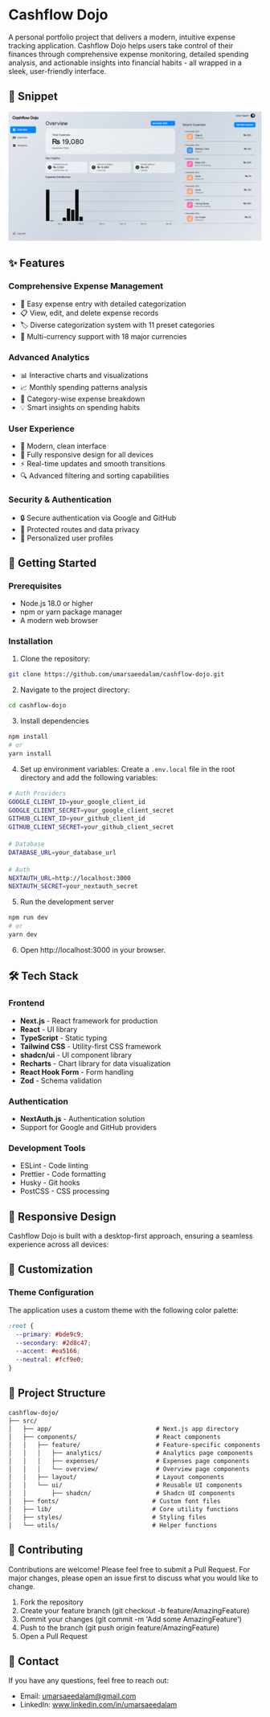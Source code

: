 # Cashflow Dojo

A personal portfolio project that delivers a modern, intuitive expense tracking application. Cashflow Dojo helps users take control of their finances through comprehensive expense monitoring, detailed spending analysis, and actionable insights into financial habits - all wrapped in a sleek, user-friendly interface.

## 📸 Snippet

![Cashflow Dojo Overview](/public/og-image.png)

## ✨ Features

### Comprehensive Expense Management
- 🧾 Easy expense entry with detailed categorization
- 📋 View, edit, and delete expense records
- 🏷️ Diverse categorization system with 11 preset categories
- 💼 Multi-currency support with 18 major currencies

### Advanced Analytics
- 📊 Interactive charts and visualizations
- 📈 Monthly spending patterns analysis
- 🎯 Category-wise expense breakdown
- 💡 Smart insights on spending habits

### User Experience
- 🌙 Modern, clean interface
- 📱 Fully responsive design for all devices
- ⚡ Real-time updates and smooth transitions
- 🔍 Advanced filtering and sorting capabilities

### Security & Authentication
- 🔒 Secure authentication via Google and GitHub
- 🔐 Protected routes and data privacy
- 👤 Personalized user profiles

## 🚀 Getting Started

### Prerequisites
- Node.js 18.0 or higher
- npm or yarn package manager
- A modern web browser

### Installation

1. Clone the repository:
```bash
git clone https://github.com/umarsaeedalam/cashflow-dojo.git
```
2. Navigate to the project directory:
```bash
cd cashflow-dojo
```
3. Install dependencies
```bash
npm install
# or
yarn install
```
4. Set up environment variables:
Create a `.env.local` file in the root directory and add the following variables:
```bash
# Auth Providers
GOOGLE_CLIENT_ID=your_google_client_id
GOOGLE_CLIENT_SECRET=your_google_client_secret
GITHUB_CLIENT_ID=your_github_client_id
GITHUB_CLIENT_SECRET=your_github_client_secret

# Database
DATABASE_URL=your_database_url

# Auth
NEXTAUTH_URL=http://localhost:3000
NEXTAUTH_SECRET=your_nextauth_secret
```
5. Run the development server
```bash
npm run dev
# or
yarn dev
```
6. Open http://localhost:3000 in your browser.

## 🛠️ Tech Stack

### Frontend
- **Next.js** - React framework for production
- **React** - UI library
- **TypeScript** - Static typing
- **Tailwind CSS** - Utility-first CSS framework
- **shadcn/ui** - UI component library
- **Recharts** - Chart library for data visualization
- **React Hook Form** - Form handling
- **Zod** - Schema validation

### Authentication
- **NextAuth.js** - Authentication solution
- Support for Google and GitHub providers

### Development Tools
- ESLint - Code linting
- Prettier - Code formatting
- Husky - Git hooks
- PostCSS - CSS processing

## 📱 Responsive Design

Cashflow Dojo is built with a desktop-first approach, ensuring a seamless experience across all devices:

## 🎨 Customization

### Theme Configuration

The application uses a custom theme with the following color palette:

```css
:root {
  --primary: #bde9c9;
  --secondary: #2d8c47;
  --accent: #ea5166;
  --neutral: #fcf9e0;
}
```

## 📝 Project Structure

```
cashflow-dojo/
├── src/
│   ├── app/                             # Next.js app directory
│   ├── components/                      # React components
│   │   ├── feature/                     # Feature-specific components
│   │   │   ├── analytics/               # Analytics page components
│   │   │   ├── expenses/                # Expenses page components
│   │   │   └── overview/                # Overview page components
│   │   ├── layout/                      # Layout components
│   │   └── ui/                          # Reusable UI components
│   │       ├── shadcn/                  # Shadcn UI components
│   ├── fonts/                          # Custom font files
│   ├── lib/                            # Core utility functions
│   ├── styles/                         # Styling files
│   └── utils/                          # Helper functions
```

## 🤝 Contributing

Contributions are welcome! Please feel free to submit a Pull Request. For major changes, please open an issue first to discuss what you would like to change.

1. Fork the repository
2. Create your feature branch (git checkout -b feature/AmazingFeature)
3. Commit your changes (git commit -m 'Add some AmazingFeature')
4. Push to the branch (git push origin feature/AmazingFeature)
5. Open a Pull Request

## 📧 Contact

If you have any questions, feel free to reach out:

- Email: umarsaeedalam@gmail.com
- LinkedIn: www.linkedin.com/in/umarsaeedalam